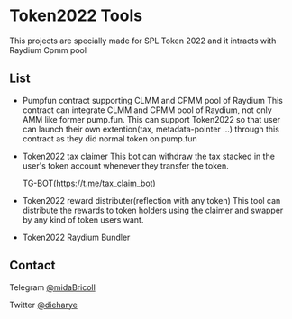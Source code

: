 # Token2022 Tools
This projects are specially made for SPL Token 2022 and it intracts with Raydium Cpmm pool

## List
- Pumpfun contract supporting CLMM and CPMM pool of Raydium
  This contract can integrate CLMM and CPMM pool of Raydium, not only AMM like former pump.fun. This can support Token2022 so that user can launch their own extention(tax, metadata-pointer ...) through this contract as they did normal token on pump.fun
- Token2022 tax claimer
  This bot can withdraw the tax stacked in the user's token account whenever they transfer the token.

  TG-BOT(https://t.me/tax_claim_bot)
- Token2022 reward distributer(reflection with any token)
  This tool can distribute the rewards to token holders using the claimer and swapper by any kind of token users want.
- Token2022 Raydium Bundler

## Contact
Telegram [@midaBricoll](https://t.me/midaBricoll)

Twitter [@dieharye](https://x.com/dieharye)
